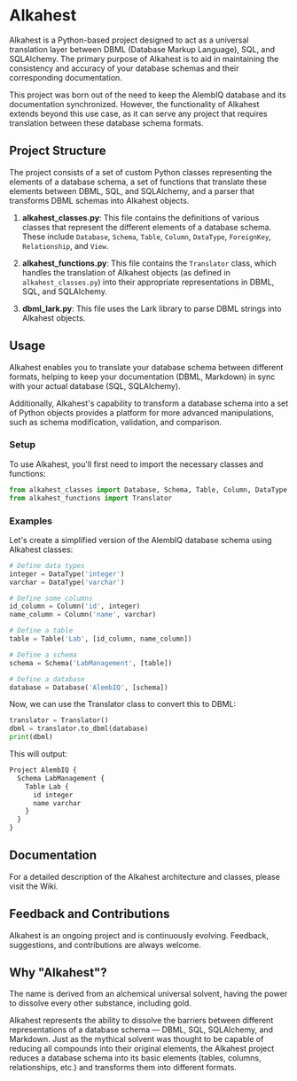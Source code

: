 
# Alkahest

Alkahest is a Python-based project designed to act as a universal translation layer between DBML (Database Markup Language), SQL, and SQLAlchemy. The primary purpose of Alkahest is to aid in maintaining the consistency and accuracy of your database schemas and their corresponding documentation. 

This project was born out of the need to keep the AlembIQ database and its documentation synchronized. However, the functionality of Alkahest extends beyond this use case, as it can serve any project that requires translation between these database schema formats.

## Project Structure

The project consists of a set of custom Python classes representing the elements of a database schema, a set of functions that translate these elements between DBML, SQL, and SQLAlchemy, and a parser that transforms DBML schemas into Alkahest objects.

1. **alkahest_classes.py**: This file contains the definitions of various classes that represent the different elements of a database schema. These include `Database`, `Schema`, `Table`, `Column`, `DataType`, `ForeignKey`, `Relationship`, and `View`.

2. **alkahest_functions.py**: This file contains the `Translator` class, which handles the translation of Alkahest objects (as defined in `alkahest_classes.py`) into their appropriate representations in DBML, SQL, and SQLAlchemy.

3. **dbml_lark.py**: This file uses the Lark library to parse DBML strings into Alkahest objects.

## Usage

Alkahest enables you to translate your database schema between different formats, helping to keep your documentation (DBML, Markdown) in sync with your actual database (SQL, SQLAlchemy). 

Additionally, Alkahest's capability to transform a database schema into a set of Python objects provides a platform for more advanced manipulations, such as schema modification, validation, and comparison.

### Setup
To use Alkahest, you'll first need to import the necessary classes and functions:

```python
from alkahest_classes import Database, Schema, Table, Column, DataType
from alkahest_functions import Translator
```

### Examples
Let's create a simplified version of the AlembIQ database schema using Alkahest classes:

```python
# Define data types
integer = DataType('integer')
varchar = DataType('varchar')

# Define some columns
id_column = Column('id', integer)
name_column = Column('name', varchar)

# Define a table
table = Table('Lab', [id_column, name_column])

# Define a schema
schema = Schema('LabManagement', [table])

# Define a database
database = Database('AlembIQ', [schema])
```

Now, we can use the Translator class to convert this to DBML:

```python
translator = Translator()
dbml = translator.to_dbml(database)
print(dbml)
```

This will output:

```markdown
Project AlembIQ {
  Schema LabManagement {
    Table Lab {
      id integer
      name varchar
    }
  }
}
```

## Documentation

For a detailed description of the Alkahest architecture and classes, please visit the Wiki.

## Feedback and Contributions

Alkahest is an ongoing project and is continuously evolving. Feedback, suggestions, and contributions are always welcome.

## Why "Alkahest"?

The name is derived from an alchemical universal solvent, having the power to dissolve every other substance, including gold.

Alkahest represents the ability to dissolve the barriers between different representations of a database schema — DBML, SQL, SQLAlchemy, and Markdown. Just as the mythical solvent was thought to be capable of reducing all compounds into their original elements, the Alkahest project reduces a database schema into its basic elements (tables, columns, relationships, etc.) and transforms them into different formats.
